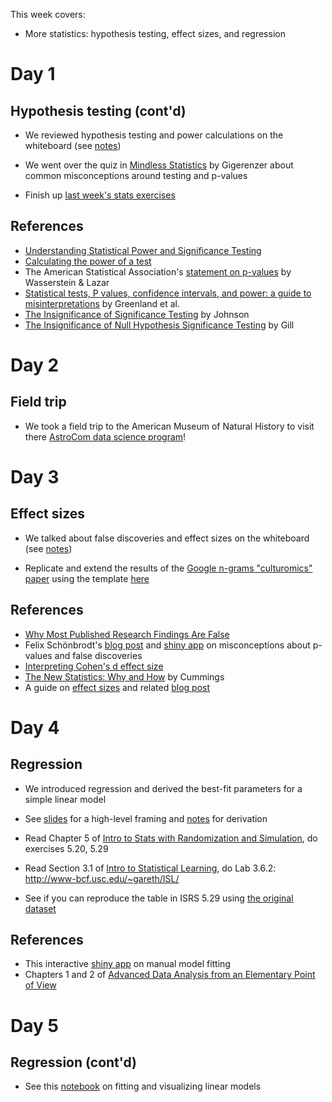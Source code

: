 This week covers:

  * More statistics: hypothesis testing, effect sizes, and regression

# Day 1

## Hypothesis testing (cont'd)

  * We reviewed hypothesis testing and power calculations on the whiteboard (see [notes](https://github.com/jhofman/msd2019-notes/blob/master/lecture_5/lecture_5.pdf))
  * We went over the quiz in [Mindless Statistics](http://library.mpib-berlin.mpg.de/ft/gg/GG_Mindless_2004.pdf) by Gigerenzer about common misconceptions around testing and p-values

  * Finish up [last week's stats exercises](https://github.com/msr-ds3/coursework/tree/master/week2#stats-again)

## References

  * [Understanding Statistical Power and Significance Testing](https://rpsychologist.com/d3/NHST/)
  * [Calculating the power of a test](http://www.cyclismo.org/tutorial/R/power.html)
  * The American Statistical Association's [statement on p-values](https://amstat.tandfonline.com/doi/abs/10.1080/00031305.2016.1154108#.XE8wl89KjRY) by Wasserstein & Lazar
  * [Statistical tests, P values, confidence intervals, and power: a guide to misinterpretations](https://link.springer.com/article/10.1007%2Fs10654-016-0149-3) by Greenland et al.
  * [The Insignificance of Significance Testing](https://www.jstor.org/stable/3802789?seq=1#metadata_info_tab_contents) by Johnson
  * [The Insignificance of Null Hypothesis Significance Testing](https://journals.sagepub.com/doi/abs/10.1177/106591299905200309) by Gill

# Day 2

## Field trip

  * We took a field trip to the American Museum of Natural History to visit there [AstroCom data science program](https://cunyastro.org/astrocom/)!


# Day 3

## Effect sizes

  * We talked about false discoveries and effect sizes on the whiteboard (see [notes](https://github.com/jhofman/msd2019-notes/blob/master/lecture_6/lecture_6.pdf))

  * Replicate and extend the results of the [Google n-grams "culturomics" paper](https://science.sciencemag.org/content/331/6014/176) using the template [here](../week2/ngrams)

## References

  * [Why Most Published Research Findings Are False](http://journals.plos.org/plosmedicine/article/file?id=10.1371/journal.pmed.0020124&type=printable)
  * Felix Schönbrodt's [blog post](http://www.nicebread.de/whats-the-probability-that-a-significant-p-value-indicates-a-true-effect/) and 
[shiny app](http://shinyapps.org/apps/PPV/) on misconceptions about p-values and false discoveries
  * [Interpreting Cohen's d effect size](https://rpsychologist.com/d3/cohend/)
  * [The New Statistics: Why and How](https://journals.sagepub.com/doi/pdf/10.1177/0956797613504966) by Cummings
  * A guide on [effect sizes](https://transparentstats.github.io/guidelines/effectsize.html) and related [blog post](https://transparentstatistics.org/2018/07/05/meanings-effect-size/)


# Day 4

## Regression

  * We introduced regression and derived the best-fit parameters for a simple linear model
  * See [slides](https://speakerdeck.com/jhofman/modeling-social-data-lecture-7-regression-part-1) for a high-level framing and [notes](https://github.com/jhofman/msd2019-notes/blob/master/lecture_7/lecture_7.pdf) for derivation
  
  * Read Chapter 5 of [Intro to Stats with Randomization and Simulation](https://drive.google.com/file/d/0B-DHaDEbiOGkRHNndUlBaHVmaGM/edit), do exercises 5.20, 5.29
  * Read Section 3.1 of [Intro to Statistical Learning](http://www-bcf.usc.edu/~gareth/ISL/), do Lab 3.6.2: http://www-bcf.usc.edu/~gareth/ISL/
  * See if you can reproduce the table in ISRS 5.29 using [the original dataset](http://jse.amstat.org/v11n2/datasets.heinz.html)

## References

  * This interactive [shiny app](https://jmhmsr.shinyapps.io/modelfit/) on manual model fitting
  * Chapters 1 and 2 of [Advanced Data Analysis from an Elementary Point of View](http://www.stat.cmu.edu/%7Ecshalizi/ADAfaEPoV/)

  
# Day 5

## Regression (cont'd)

  * See this [notebook](linear_models.ipynb) on fitting and visualizing linear models
